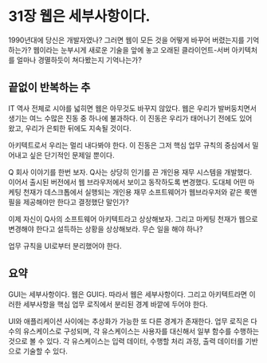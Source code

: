 # 31장 웹은 세부사항이다.

1990년대에 당신은 개발자였나? 그러면 웹이 모든 것을 어떻게 바꾸어 버렸는지를 기억하는가? 웹이라는 눈부시게 새로운 기술을 앞에 놓고 오래된 클라이언트-서버 아키텍처를 얼마나 경멸하듯이 쳐다봤는지 기억나는가?



## 끝없이 반복하는 추

IT 역사 전체로 시야를 넓히면 웹은 아무것도 바꾸지 않았다. 웹은 우리가 발버둥치면서 생기는 여느 수많은 진동 중 하나에 불과하다. 이 진동은 우리가 태어나기 전에도 있어 왔고, 우리가 은퇴한 뒤에도 지속될 것이다.

아키텍트로서 우리는 멀리 내다봐야 한다. 이 진동은 그저 핵심 업무 규칙의 중심에서 밀어내고 싶은 단기적인 문제일 뿐이다.

Q 회사 이야기를 한번 보자. Q사는 상당히 인기를 끈 개인용 재무 시스템을 개발했다. 이어서 출시된 버전에서 웹 브라우저에서 보이고 동작하도록 변경했다. 도대체 어떤 마케팅 천재가 데스크톱에서 실행되는 개인용 재무 소프트웨어가 웹브라우저와 같은 룩앤필을 제공해야만 한다고 결정했단 말인가?

이제 자신이 Q사의 소프트웨어 아키텍트라고 상상해보자. 그리고 마케팅 천재가 웹으로 변경해야 한다고 설득하는 상황을 상상해보라. 무슨 일을 해야 하나?

업무 규칙을 UI로부터 분리했어야 한다. 



## 요약

GUI는 세부사항이다. 웹은 GUI다. 따라서 웹은 세부사항이다. 그리고 아키텍트라면 이러한 세부사항을 핵심 업무 로직에서 분리된 경계 바깥에 두어야 한다.

UI와 애플리케이션 사이에는 추상화가 가능한 또 다른 경계가 존재한다. 업무 로직은 다수의 유스케이스로 구성되며, 각 유스케이스는 사용자를 대신해서 일부 함수를 수행하는 것으로 볼 수 있다. 각 유스케이스는 입력 데이터, 수행할 처리 과정, 출력 데이터를 기반으로 기술할 수 있다.






